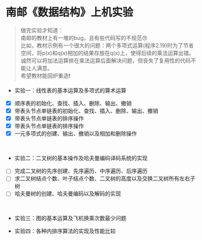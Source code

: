 
# 南邮《数据结构》上机实验 

>
>做完实验才知道：  
>南邮的教材上有一堆的bug，且有些代码写的不规范:angry:  
>比如，教材示例有一个很大的问题：两个多项式运算(程序2.19)时为了节省空间，将p(x)和q(x)相加的结果存放在q(x)上，使得后续的乘法运算出错。诚然可以将加法运算排在乘法运算后面解决问题，但丧失了复用性的代码不能让人满意。  
>希望教材能回炉重造:exclamation:
>

+ 实验一：线性表的基本运算及多项式的算术运算  

- [x] 顺序表的初始化、查找、插入、删除、输出、撤销 
- [x] 带表头节点单链表的初始化、查找、插入、删除、输出、撤销
- [x] 带表头节点单链表的排序操作 
- [x] 带表头节点单链表的排序操作 
- [x] 一元多项式的创建、输出、撤销以及相加和删除操作

<br/>

+ 实验二：二叉树的基本操作及哈夫曼编码译码系统的实现

- [ ] 完成二叉树的先序创建、先序遍历、中序遍历、后序遍历
- [ ] 求二叉树结点个数、叶子结点个数、二叉树的高度以及交换二叉树所有左右子树
- [ ] 哈夫曼树的创建、哈夫曼编码以及解码的实现

<br/>

+ 实验三：图的基本运算及飞机换乘次数最少问题 

+ 实验四：各种内排序算法的实现及性能比较 
